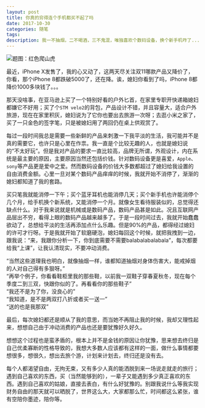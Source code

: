 ```yaml
---
layout: post
title: 你真的穷得连个手机都买不起了吗
date: 2017-10-30
categories: 随笔
tags: 
description: 我一不抽烟，二不喝酒，三不鬼混，唯独喜欢个数码设备，换个新手机咋了...
---
```


![题图：红色爬山虎](http://7sbsl6.com1.z0.glb.clouddn.com/blogIMG_20171029_161930R.jpg)

最近，iPhone X发售了，我的心又动了，这两天尽关注双11哪款产品又降价了，你看，那个iPhone 8都跌破5000了，还在降。诶，媳妇你看到了吗，iPhone 8都降价1000多块钱了。。。

那天没啥事，在亚马逊上买了一个特别好看的户外匕首，在家里专职开快递箱媳妇都嫌它不好用；买了个`STM velo2`的背包，产品设计不错，并且容量大，适合户外旅游，现在在家里积灰，媳妇说为了它你也要出去旅游一次呀；去逛小米之家了，买了一只金色的签字笔，只是被媳妇用了两回仍在桌上供观赏了。

每过一段时间我总是需要一些新鲜的产品来刺激一下我平淡的生活，我可能并不是真的需要它，也许只是心里在作祟。我一直是个比较无趣的人，也就是媳妇说的“不太好玩”。但是我对产品的要求一直比较高，品牌无所谓，外观设计，内在系统是最主要的原因，主要原因当然还包括价钱。针对数码设备更是喜爱，`Apple`、`sony`等产品更是爱中之爱。然而数码设备的价钱大多数都超过了媳妇给我设置的自由消费金额。心里一旦对某个数码产品痒痒的时候，我就开始不消停了，渐渐的媳妇都知道了我的套路。

买只笔我就能消停一下午；买个蓝牙耳机也能消停几天；买个新手机也许能消停个几个月，给手机换个新系统，又能消停一个月。就像女生看待服装似的，总觉得还缺点什么。对于我来说就是机械或是数码产品，数码产品甚是如此。况且互联网产品层出不穷，看得上眼的数码产品越来越多了。于是一段时间过去，我就开始蠢蠢欲动了，总想给平淡的生活再添加点什么乐趣。但是90%的产品，都得经过媳妇的许可才行呀。于是我就开始了软磨硬泡，媳妇每回这个时候，就把我拽到一边，跟我说：“来，我跟你分析一下，你到底需要不需要balabalabalabala”，每次都要给我“上课”，让我认清现实，不要冲动消费。

“当然这些道理我也明白，就像抽烟一样，谁都知道抽烟对身体伤害大，能戒掉烟的人对自己得有多狠呀。”    
“再举个例子，你看看鞋柜里我的那些鞋，以前我一双鞋子穿春夏秋冬，现在每个季度二到三双，快跟你似的了。再看看你的那些鞋子”   
“我还不是为了你，没良心的”   
“我知道，是不是两双打八折或者买一送一”  
“送的也是我那双”

最后，每次媳妇都还是顺从了我的意思，而当她不再阻止我的时候，我却又理性起来，想想自己由于冲动消费的产品也还是要犹豫好久好久。

想想这个过程也是蛮矛盾的，根本上并不是金钱的原因让你犹豫，思来想去终归是自己优柔寡断的性格导致的，我想大多数人应该都有这样的一面，做什么事情都要想很多，想很久，想出去旅个游，计划来计划去，终归还是没有去。

每个人都渴望自由，无拘无束，又有多少人真的能洒脱到来一场说走就走的旅行；遇到自己喜欢的东西，买（当然能够到的），一辈子又能遇到多少真正喜欢的东西。遇到自己喜欢的姑娘，直接去表白，有什么好犹豫的。别跟我说什么等我实现财务自由的那天就可以晒脱了，世界这么大，大家都那么忙，时间都这么紧张，谁有空陪你墨迹，陪你等。



